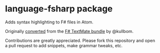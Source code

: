 # language-fsharp package

Adds syntax highlighting to F# files in Atom.

Originally [converted](http://atom.io/docs/latest/converting-a-text-mate-bundle)
from the [F# TextMate bundle](https://code.google.com/p/fsharp-tmbundle/) by @kullbom.

Contributions are greatly appreciated. Please fork this repository and open a
pull request to add snippets, make grammar tweaks, etc.

